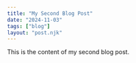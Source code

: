 ```yaml
---
title: "My Second Blog Post"
date: "2024-11-03"
tags: ["blog"]
layout: "post.njk"
---
```


This is the content of my second blog post.

